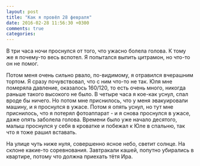 ```yaml
---
layout: post
title: "Как я провёл 28 февраля"
date: 2016-02-28 11:56:30 +0300
comments: true
categories: 
---
```

В три часа ночи проснулся от того, что ужасно болела голова. К тому же я почему-то весь вспотел. Я попытался выпить цитрамон, но что-то он не помог.

Потом меня очень сильно рвало, по-видимому, я отравился вчерашним тортом. Я сразу почувствовал, что с ним что-то не так. Юля мне померяла давление, оказалось 160/120, то есть очень много, никогда раньше такого высокого не было. В четыре часа я кое-как уснул, спал вроде бы ничего. Но потом мне приснилось, что у меня эвакуировали машину, и я проснулся в ужасе. Потом я опять уснул, но тут мне приснилось, что я потерял фотоаппарат - и я снова проснулся в ужасе, даже опять заболела голова. Времени было уже начало десятого, малыш проснулся у себя в кроватке и побежал к Юле в спальню, так что я тоже рашил вставать.

На улице чуть ниже нуля, совершенно ясное небо, светит солнце. На склоне какие-то соревнования. Завтракали кашей, попутно убирались в квартире, потому что должна приехать тётя Ира.